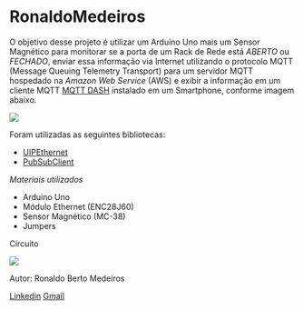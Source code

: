# RonaldoMedeiros
O objetivo desse projeto é utilizar um Arduino Uno mais um Sensor Magnético para monitorar se a porta de um Rack
de Rede está *ABERTO* ou *FECHADO*, enviar essa informação via Internet utilizando o protocolo MQTT (Message
Queuing Telemetry Transport) para um servidor MQTT hospedado na *Amazon Web Service* (AWS) e exibir a informação
em um cliente MQTT [MQTT DASH](https://play.google.com/store/apps/details?id=net.routix.mqttdash&hl=pt_BR&gl=US) instalado em um Smartphone, conforme imagem abaixo.

![]( https://camo.githubusercontent.com/7beef2d4780d87a603d7de49b2da0467c8537dff96575b628a04bd4010ebb1cc/68747470733a2f2f692e696d6775722e636f6d2f4d576870586b562e706e67)

Foram utilizadas as seguintes bibliotecas:
- [UIPEthernet](https://github.com/UIPEthernet/UIPEthernet)
- [PubSubClient](https://github.com/knolleary/pubsubclient)

*Materiais utilizados*

- Arduino Uno
- Módulo Ethernet (ENC28J60)
- Sensor Magnético (MC-38)
- Jumpers

Circuito

![]( https://camo.githubusercontent.com/ad1da211b35b60b23fb095a64e76dc6504d0c3229e853bd82a69a4d5d27bbb88/68747470733a2f2f692e696d6775722e636f6d2f594947477453472e706e67)



Autor: Ronaldo Berto Medeiros

[Linkedin](https://www.linkedin.com/in/ronaldomedeiros/)
[Gmail](ronaldouniversity@gmail.com)
